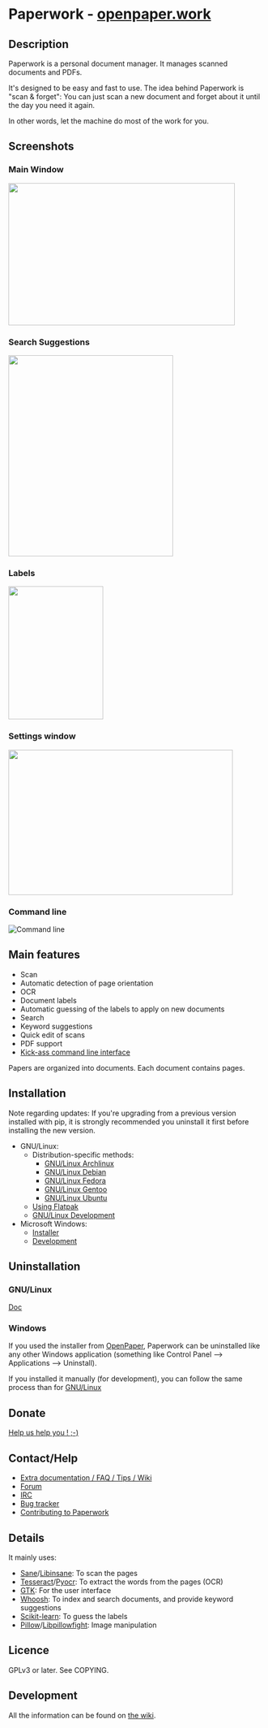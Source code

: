 # Paperwork - [openpaper.work](https://openpaper.work/)


## Description

Paperwork is a personal document manager. It manages scanned documents and PDFs.

It's designed to be easy and fast to use. The idea behind Paperwork
is "scan & forget": You can just scan a new document and
forget about it until the day you need it again.

In other words, let the machine do most of the work for you.


## Screenshots

### Main Window

<a href="https://gitlab.gnome.org/World/OpenPaperwork/paperwork-screenshots/raw/master/2.0/main_window.png">
  <img src="https://gitlab.gnome.org/World/OpenPaperwork/paperwork-screenshots/raw/master/2.0/main_window.png" width="447" height="280" />
</a>


### Search Suggestions

<a href="https://gitlab.gnome.org/World/OpenPaperwork/paperwork-screenshots/raw/master/2.0/suggestions.png">
  <img src="https://gitlab.gnome.org/World/OpenPaperwork/paperwork-screenshots/raw/master/2.0/suggestions.png" width="325" height="396" />
</a>


### Labels

<a href="https://gitlab.gnome.org/World/OpenPaperwork/paperwork-screenshots/raw/master/2.0/multiple_labels.png">
  <img src="https://gitlab.gnome.org/World/OpenPaperwork/paperwork-screenshots/raw/master/2.0/multiple_labels.png" width="187" height="262" />
</a>


### Settings window

<a href="https://gitlab.gnome.org/World/OpenPaperwork/paperwork-screenshots/raw/master/2.0/settings.png">
  <img src="https://gitlab.gnome.org/World/OpenPaperwork/paperwork-screenshots/raw/master/2.0/settings.png" width="443" height="286" />
</a>

### Command line

![Command line](http://storage.sbg.cloud.ovh.net/v1/AUTH_6c4273c748b243c58df3f6942075e0c9/gitlab.gnome.org/paperwork-shell/search.gif)

## Main features

* Scan
* Automatic detection of page orientation
* OCR
* Document labels
* Automatic guessing of the labels to apply on new documents
* Search
* Keyword suggestions
* Quick edit of scans
* PDF support
* [Kick-ass command line interface](/paperwork-shell/README.markdown)

Papers are organized into documents. Each document contains pages.


## Installation

Note regarding updates:
If you're upgrading from a previous version installed with pip, it is strongly recommended you uninstall
it first before installing the new version.

* GNU/Linux:
  * Distribution-specific methods:
    * [GNU/Linux Archlinux](doc/install.archlinux.markdown)
    * [GNU/Linux Debian](doc/install.debian.markdown)
    * [GNU/Linux Fedora](doc/install.fedora.markdown)
    * [GNU/Linux Gentoo](doc/install.gentoo.markdown)
    * [GNU/Linux Ubuntu](doc/install.debian.markdown)
  * [Using Flatpak](doc/install.flatpak.markdown)
  * [GNU/Linux Development](doc/install.devel.markdown)
* Microsoft Windows:
  * [Installer](https://openpaper.work)
  * [Development](doc/devel.windows.markdown)


## Uninstallation

### GNU/Linux

[Doc](doc/uninstall.linux.markdown)

### Windows

If you used the installer from [OpenPaper](https://openpaper.work), Paperwork can be uninstalled like any
other Windows application (something like Control Panel --> Applications --> Uninstall).

If you installed it manually (for development), you can follow the same process than for
[GNU/Linux](doc/uninstall.linux.markdown)


## Donate

[Help us help you ! ;-)](https://www.patreon.com/openpaper)


## Contact/Help

* [Extra documentation / FAQ / Tips / Wiki](https://gitlab.gnome.org/World/OpenPaperwork/paperwork/wikis/)
* [Forum](https://forum.openpaper.work/)
* [IRC](https://gitlab.gnome.org/World/OpenPaperwork/paperwork/wikis/Contact#irc)
* [Bug tracker](https://gitlab.gnome.org/World/OpenPaperwork/paperwork/wikis/Contact#bug-trackers)
* [Contributing to Paperwork](https://gitlab.gnome.org/World/OpenPaperwork/paperwork/wikis/Contributing)


## Details

It mainly uses:

* [Sane](http://www.sane-project.org/)/[Libinsane](https://gitlab.gnome.org/World/OpenPaperwork/libinsane#readme): To scan the pages
* [Tesseract](https://github.com/tesseract-ocr)/[Pyocr](https://gitlab.gnome.org/World/OpenPaperwork/pyocr#readme): To extract the words from the pages (OCR)
* [GTK](http://www.gtk.org/): For the user interface
* [Whoosh](https://pypi.python.org/pypi/Whoosh/): To index and search documents, and provide keyword suggestions
* [Scikit-learn](https://scikit-learn.org/): To guess the labels
* [Pillow](https://pypi.python.org/pypi/Pillow/)/[Libpillowfight](https://gitlab.gnome.org/World/OpenPaperwork/libpillowfight): Image manipulation


## Licence

GPLv3 or later. See COPYING.


## Development

All the information can be found on [the wiki](https://gitlab.gnome.org/World/OpenPaperwork/paperwork/wikis).
